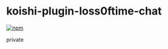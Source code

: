 # koishi-plugin-loss0ftime-chat

[![npm](https://img.shields.io/npm/v/koishi-plugin-loss0ftime-chat?style=flat-square)](https://www.npmjs.com/package/koishi-plugin-loss0ftime-chat)

private
